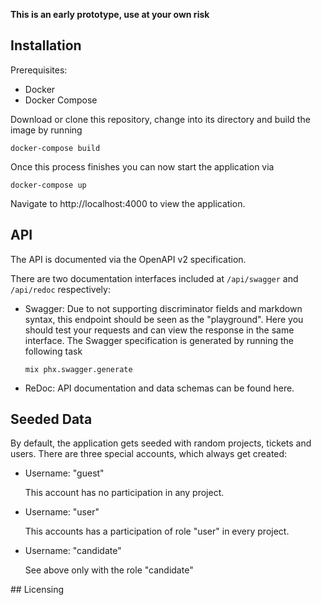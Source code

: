 
**This is an early prototype, use at your own risk**

## Installation

Prerequisites:

  * Docker
  * Docker Compose

Download or clone this repository, change into its directory and build the image by running

```
docker-compose build
```

Once this process finishes you can now start the application via

```
docker-compose up
```

Navigate to http://localhost:4000 to view the application.

## API

The API is documented via the OpenAPI v2 specification.

There are two documentation interfaces included at `/api/swagger` and `/api/redoc` respectively:

- Swagger:
  Due to not supporting discriminator fields and markdown syntax, this endpoint should be seen as the "playground".
  Here you should test your requests and can view the response in the same interface.
  The Swagger specification is generated by running the following task

  ```
  mix phx.swagger.generate
  ```

- ReDoc:
  API documentation and data schemas can be found here.

## Seeded Data

By default, the application gets seeded with random projects, tickets and users.
There are three special accounts, which always get created:

  * Username: "guest"

    This account has no participation in any project.
  * Username: "user"

    This accounts has a participation of role "user" in every project.
  * Username: "candidate"

    See above only with the role "candidate"

## Licensing
